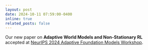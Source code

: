 ```yaml
---
layout: post
date: 2024-10-11 07:59:00-0400
inline: true
related_posts: false
---
```


Our new paper on **Adaptive World Models and Non-Stationary RL** accepted at [NeurIPS 2024 Adaptive Foundation Models Workshop](https://adaptive-foundation-models.org/). 